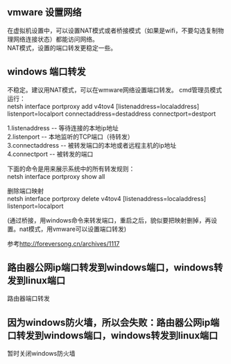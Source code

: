 ## vmware 设置网络
在虚拟机设置中，可以设置NAT模式或者桥接模式（如果是wifi，不要勾选复制物理网络连接状态）都能访问网络。  
NAT模式，设置的端口转发更稳定一些。

## windows 端口转发
不稳定。建议用NAT模式，可以在wmware网络设置端口转发。
cmd管理员模式运行：  
netsh interface portproxy add v4tov4 [listenaddress=localaddress] listenport=localport connectaddress=destaddress connectport=destport  

1.listenaddress -- 等待连接的本地ip地址  
2.listenport -- 本地监听的TCP端口（待转发）  
3.connectaddress -- 被转发端口的本地或者远程主机的ip地址  
4.connectport -- 被转发的端口  

下面的命令是用来展示系统中的所有转发规则：  
netsh interface portproxy show all

删除端口映射  
netsh interface portproxy delete v4tov4 [listenaddress=localaddress] listenport=localport

(通过桥接，用windows命令来转发端口，重启之后，貌似要把映射删掉，再设置。nat模式，用vmware可以设置端口转发)

参考<http://foreversong.cn/archives/1117>


## 路由器公网ip端口转发到windows端口，windows转发到linux端口
路由器端口转发

## 因为windows防火墙，所以会失败：路由器公网ip端口转发到windows端口，windows转发到linux端口
暂时关闭windows防火墙